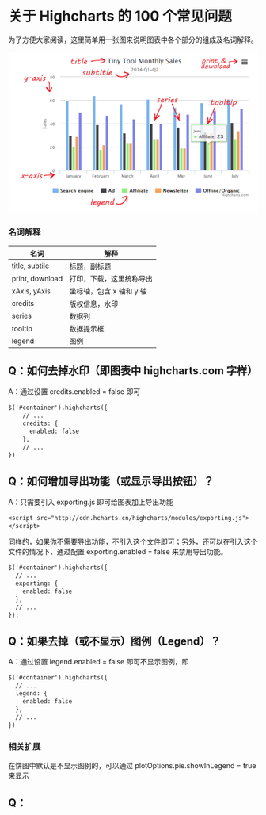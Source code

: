 # 关于 Highcharts 的 100 个常见问题

为了方便大家阅读，这里简单用一张图来说明图表中各个部分的组成及名词解释。

![Highcharts-components](../images/hc-anatomy.png)

### 名词解释

  名词             | 解释  
  -------------   | -------------         
  title, subtile  | 标题，副标题            
  print, download | 打印，下载，这里统称导出
  xAxis, yAxis    | 坐标轴，包含 x 轴和 y 轴
  credits         | 版权信息，水印          
  series          | 数据列                 
  tooltip         | 数据提示框              
  legend          | 图例                  


## Q：如何去掉水印（即图表中 highcharts.com 字样）

A：通过设置  credits.enabled = false 即可

```
$('#container').highcharts({
    // ...
    credits: {
      enabled: false
    },
    // ...
})
```

## Q：如何增加导出功能（或显示导出按钮）？

A：只需要引入 exporting.js 即可给图表加上导出功能

```
<script src="http://cdn.hcharts.cn/highcharts/modules/exporting.js"></script>
```

同样的，如果你不需要导出功能，不引入这个文件即可；另外，还可以在引入这个文件的情况下，通过配置  exporting.enabled = false 来禁用导出功能。

```
$('#container').highcharts({
  // ...
  exporting: {
    enabled: false
  },
  // ...
});
```

## Q：如果去掉（或不显示）图例（Legend）？

A：通过设置 legend.enabled = false 即可不显示图例，即

```
$('#container').highcharts({
  // ...
  legend: {
    enabled: false
  },
  // ...
})
```

### 相关扩展

在饼图中默认是不显示图例的，可以通过 plotOptions.pie.showInLegend = true 来显示

## Q：
